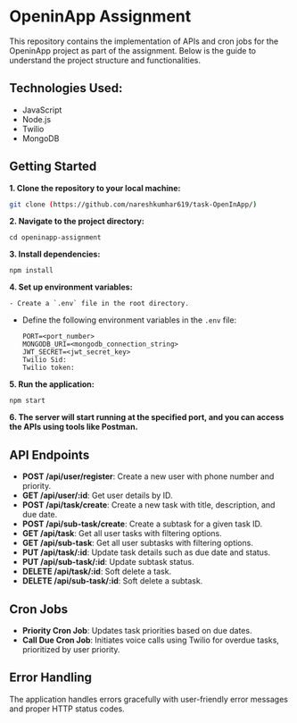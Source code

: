 # OpeninApp Assignment

This repository contains the implementation of APIs and cron jobs for the OpeninApp project as part of the assignment. Below is the guide to understand the project structure and functionalities.
## Technologies Used:
- JavaScript
- Node.js
- Twilio
- MongoDB


## Getting Started


**1. Clone the repository to your local machine:**

   ```bash
   git clone (https://github.com/nareshkumhar619/task-OpenInApp/)
```
**2. Navigate to the project directory:**

    cd openinapp-assignment

**3. Install dependencies:**

    npm install
    

**4. Set up environment variables:**

    - Create a `.env` file in the root directory.
    
- Define the following environment variables in the `.env` file:
  ```
  PORT=<port_number>
  MONGODB_URI=<mongodb_connection_string>
  JWT_SECRET=<jwt_secret_key>
  Twilio Sid:
  Twilio token:
  ```

**5. Run the application:**
    
    npm start

**6. The server will start running at the specified port, and you can access the APIs using tools like Postman.**



## API Endpoints

- **POST /api/user/register**: Create a new user with phone number and priority.
- **GET /api/user/:id**: Get user details by ID.
- **POST /api/task/create**: Create a new task with title, description, and due date.
- **POST /api/sub-task/create**: Create a subtask for a given task ID.
- **GET /api/task**: Get all user tasks with filtering options.
- **GET /api/sub-task**: Get all user subtasks with filtering options.
- **PUT /api/task/:id**: Update task details such as due date and status.
- **PUT /api/sub-task/:id**: Update subtask status.
- **DELETE /api/task/:id**: Soft delete a task.
- **DELETE /api/sub-task/:id**: Soft delete a subtask.

## Cron Jobs

- **Priority Cron Job**: Updates task priorities based on due dates.
- **Call Due Cron Job**: Initiates voice calls using Twilio for overdue tasks, prioritized by user priority.

## Error Handling

The application handles errors gracefully with user-friendly error messages and proper HTTP status codes.


